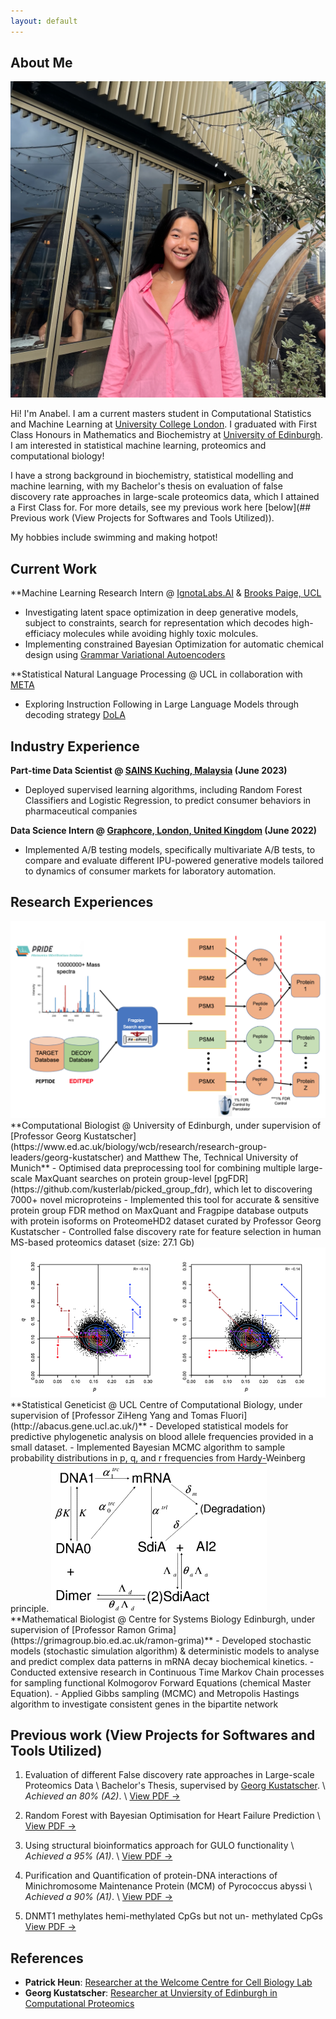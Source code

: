 ```yaml
---
layout: default
---
```


## About Me

<img class="profile-picture" src="sherlock1.png">

Hi! I'm Anabel. I am a current masters student in Computational Statistics and Machine Learning at [University College London](https://www.ucl.ac.uk/). I graduated with First Class Honours in Mathematics and Biochemistry at [University of Edinburgh](https://www.ed.ac.uk/). I am interested in statistical machine learning, proteomics and computational biology!

I have a strong background in biochemistry, statistical modelling and machine learning, with my Bachelor's thesis on evaluation of false discovery rate approaches in large-scale proteomics data, which I attained a First Class for. For more details, see my previous work here [below](## Previous work (View Projects for Softwares and Tools Utilized)).

My hobbies include swimming and making hotpot! 

## Current Work
**Machine Learning Research Intern @ [IgnotaLabs.AI](https://ignotalabs.ai/) & [Brooks Paige, UCL](https://tbrx.github.io/) 
- Investigating  latent space optimization in deep generative models, subject to constraints, search for representation which decodes high-efficiacy molecules while avoiding highly toxic molcules.
- Implementing constrained Bayesian Optimization for automatic chemical design using [Grammar Variational Autoencoders](https://arxiv.org/pdf/1906.05221.pdf)

**Statistical Natural Language Processing @ UCL in collaboration with [META](https://about.meta.com/uk/)
- Exploring Instruction Following in Large Language Models through decoding strategy [DoLA](https://github.com/voidism/DoLa)

## Industry Experience
**Part-time Data Scientist @ [SAINS Kuching, Malaysia](https://www.sains.com.my/) (June 2023)**
- Deployed supervised learning algorithms, including Random Forest Classifiers and Logistic Regression, to predict consumer behaviors in pharmaceutical companies

**Data Science Intern @ [Graphcore, London, United Kingdom](https://www.graphcore.ai/) (June 2022)**
- Implemented A/B testing models, specifically multivariate A/B tests, to compare and evaluate different IPU-powered generative models tailored to dynamics of consumer markets for laboratory automation.

## Research Experiences

<img class="profile-picture" src="ProteomeHD2.png">
**Computational Biologist @ University of Edinburgh, under supervision of [Professor Georg Kustatscher](https://www.ed.ac.uk/biology/wcb/research/research-group-leaders/georg-kustatscher) and Matthew The, Technical University of Munich**
- Optimised data preprocessing tool for combining multiple large-scale MaxQuant searches on protein group-level [pgFDR](https://github.com/kusterlab/picked_group_fdr), which let to discovering 7000+ novel microproteins
- Implemented this tool for accurate & sensitive protein group FDR method on MaxQuant and Fragpipe database
outputs with protein isoforms on ProteomeHD2 dataset curated by Professor Georg Kustatscher
- Controlled false discovery rate for feature selection in human MS-based proteomics dataset (size: 27.1 Gb)

<img class="profile-picture" src="ABOBlood.png">
**Statistical Geneticist @ UCL Centre of Computational Biology, under supervision of [Professor ZiHeng Yang and Tomas Fluori](http://abacus.gene.ucl.ac.uk/)**
- Developed statistical models for predictive phylogenetic analysis on blood allele frequencies provided in a small
dataset.
- Implemented Bayesian MCMC algorithm to sample probability distributions in p, q, and r frequencies from
Hardy-Weinberg principle.

<img class="profile-picture" src="Stochastic.png">
**Mathematical Biologist @ Centre for Systems Biology Edinburgh, under supervision of [Professor Ramon Grima](https://grimagroup.bio.ed.ac.uk/ramon-grima)**
- Developed stochastic models (stochastic simulation algorithm) & deterministic models to analyse and predict
complex data patterns in mRNA decay biochemical kinetics.
- Conducted extensive research in Continuous Time Markov Chain processes for sampling functional Kolmogorov
Forward Equations (chemical Master Equation).
- Applied Gibbs sampling (MCMC) and Metropolis Hastings algorithm to investigate consistent genes in the
bipartite network

## Previous work (View Projects for Softwares and Tools Utilized)
1. Evaluation of different False discovery rate approaches in Large-scale Proteomics Data \\
Bachelor's Thesis, supervised by [Georg Kustatscher](https://www.ed.ac.uk/biology/wcb/research/research-group-leaders/georg-kustatscher). \\
_Achieved an 80% (A2)_. \\
[View PDF →](/documents/dissertation.pdf)  

2. Random Forest with Bayesian Optimisation for Heart Failure Prediction \\
[View PDF →](/documents/AI4BH_CW1_23205123.pdf)

3. Using structural bioinformatics approach for GULO functionality \\
_Achieved a 95% (A1)_. \\
[View PDF →](/documents/GULO_Bioinformatics.pdf)
 
4. Purification and Quantification of protein-DNA interactions of Minichromosome
Maintenance Protein (MCM) of Pyrococcus abyssi \\
_Achieved a 90% (A1)_. \\
[View PDF →](/documents/MCM_Protein_Project.pdf)

5. DNMT1 methylates hemi-methylated CpGs but not un- methylated CpGs
[View PDF →](/documents/Structural_Bioinformatics_Project1.pdf)

## References
* **Patrick Heun**: [Researcher at the Welcome Centre for Cell Biology Lab](https://www.ed.ac.uk/biology/groups/heunlab)
* **Georg Kustatscher**: [Researcher at Unviersity of Edinburgh in Computational Proteomics](https://www.ed.ac.uk/biology/wcb/research/research-group-leaders/georg-kustatscher)
